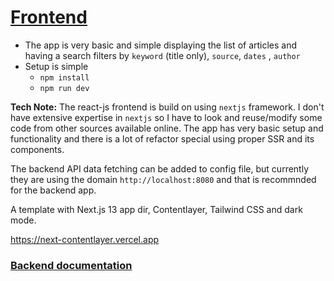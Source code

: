 # [Frontend](https://github.com/mubasharkk/innoscripta-frontend)
* The app is very basic and simple displaying the list of articles and having a search filters by `keyword` (title only), `source`, `dates` , `author`
* Setup is simple
    * `npm install`
    * `npm run dev`

**Tech Note:**  The react-js frontend is build on using `nextjs` framework. I don't have extensive expertise in `nextjs` so I have to look and reuse/modify some code from other sources available online.
The app has very basic setup and functionality and there is a lot of refactor special using proper SSR and its components.

The backend API data fetching can be added to config file, but currently they are using the domain `http://localhost:8080` and that is recommnded for the backend app.

A template with Next.js 13 app dir, Contentlayer, Tailwind CSS and dark mode.

https://next-contentlayer.vercel.app

### [Backend documentation](https://github.com/mubasharkk/innoscripta-backend)